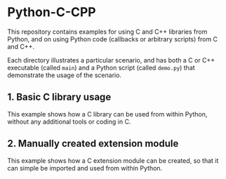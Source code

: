 # Python-C-CPP

This repository contains examples for using C and C++ libraries from Python,
and on using Python code (callbacks or arbitrary scripts) from C and C++.

Each directory illustrates a particular scenario,
and has both a C or C++ executable (called `main`)
and a Python script (called `demo.py`)
that demonstrate the usage of the scenario.

## 1. Basic C library usage

This example shows how a C library can be used from within Python,
without any additional tools or coding in C.

## 2. Manually created extension module

This example shows how a C extension module can be created,
so that it can simple be imported and used from within Python.

